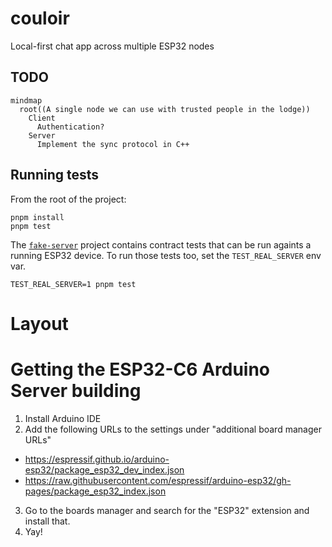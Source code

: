 # couloir

Local-first chat app across multiple ESP32 nodes

## TODO

```mermaid
mindmap
  root((A single node we can use with trusted people in the lodge))
    Client
      Authentication?
    Server
      Implement the sync protocol in C++
```

## Running tests

From the root of the project:

    pnpm install
    pnpm test

The [`fake-server`](./fake-server) project contains contract tests that can be run againts a running ESP32 device. To run those tests too, set the `TEST_REAL_SERVER` env var.

    TEST_REAL_SERVER=1 pnpm test

# Layout

# Getting the ESP32-C6 Arduino Server building

1. Install Arduino IDE
2. Add the following URLs to the settings under "additional board manager URLs"

- https://espressif.github.io/arduino-esp32/package_esp32_dev_index.json
- https://raw.githubusercontent.com/espressif/arduino-esp32/gh-pages/package_esp32_index.json

3. Go to the boards manager and search for the "ESP32" extension and install
   that.
4. Yay!
